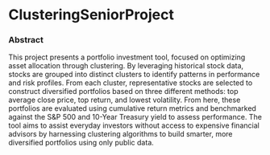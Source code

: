 # ClusteringSeniorProject
### Abstract
This project presents a portfolio investment tool, focused on optimizing asset allocation through clustering. By leveraging historical stock data, stocks are grouped into distinct clusters to identify patterns in performance and risk profiles. From each cluster, representative stocks are selected to construct diversified portfolios based on three different methods: top average close price, top return, and lowest volatility. From here, these portfolios are evaluated using cumulative return metrics and benchmarked against the S&P 500 and 10-Year Treasury yield to assess performance. The tool aims to assist everyday investors without access to expensive financial advisors by harnessing clustering algorithms to build smarter, more diversified portfolios using only public data.
